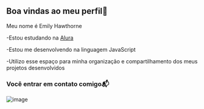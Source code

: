 ## Boa vindas ao meu perfil🖤

Meu nome é Emily Hawthorne

-Estou estudando na [Alura](https://www.alura.com.br)

-Estou me desenvolvendo na linguagem JavaScript

-Utilizo esse espaço para minha organização e compartilhamento dos meus projetos desenvolvidos

### Você entrar em contato comigo📬

![image](https://github.com/emyhawwi/emyhawwi/assets/170663787/3cf3b777-5f49-4587-bae4-ee58da076127)

